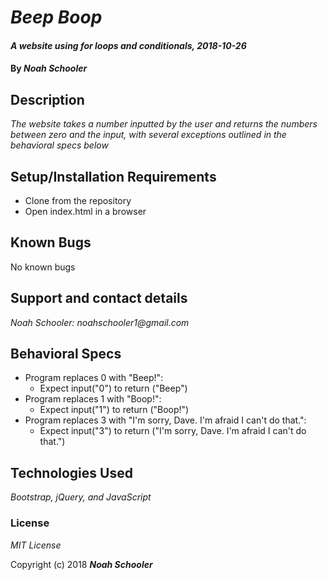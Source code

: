 # _Beep Boop_

#### _A website using for loops and conditionals, 2018-10-26_

#### By _Noah Schooler_

## Description

_The website takes a number inputted by the user and returns the numbers between zero and the input, with several exceptions outlined in the behavioral specs below_

## Setup/Installation Requirements

* Clone from the repository
* Open index.html in a browser

## Known Bugs

No known bugs

## Support and contact details

_Noah Schooler: noahschooler1@gmail.com_

## Behavioral Specs
* Program replaces 0 with "Beep!":
  * Expect input("0") to return ("Beep")
* Program replaces 1 with "Boop!":
  * Expect input("1") to return ("Boop!")
* Program replaces 3 with "I'm sorry, Dave. I'm afraid I can't do that.":
  * Expect input("3") to return ("I'm sorry, Dave. I'm afraid I can't do that.")

## Technologies Used

_Bootstrap, jQuery, and JavaScript_

### License

*MIT License*

Copyright (c) 2018 **_Noah Schooler_**
